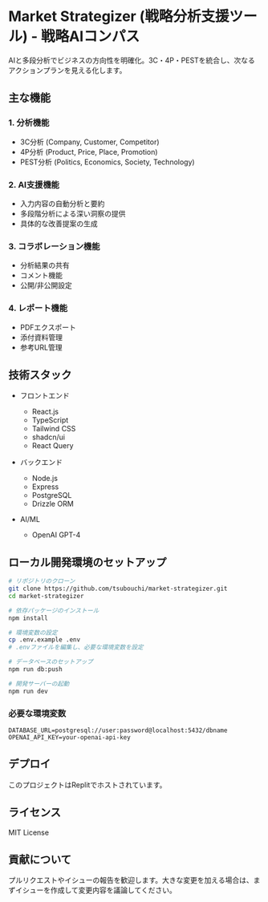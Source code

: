 # Market Strategizer (戦略分析支援ツール) - 戦略AIコンパス

AIと多段分析でビジネスの方向性を明確化。3C・4P・PESTを統合し、次なるアクションプランを見える化します。


## 主な機能

### 1. 分析機能
- 3C分析 (Company, Customer, Competitor)
- 4P分析 (Product, Price, Place, Promotion)
- PEST分析 (Politics, Economics, Society, Technology)

### 2. AI支援機能
- 入力内容の自動分析と要約
- 多段階分析による深い洞察の提供
- 具体的な改善提案の生成

### 3. コラボレーション機能
- 分析結果の共有
- コメント機能
- 公開/非公開設定

### 4. レポート機能
- PDFエクスポート
- 添付資料管理
- 参考URL管理

## 技術スタック

- フロントエンド
  - React.js
  - TypeScript
  - Tailwind CSS
  - shadcn/ui
  - React Query

- バックエンド
  - Node.js
  - Express
  - PostgreSQL
  - Drizzle ORM

- AI/ML
  - OpenAI GPT-4

## ローカル開発環境のセットアップ

```bash
# リポジトリのクローン
git clone https://github.com/tsubouchi/market-strategizer.git
cd market-strategizer

# 依存パッケージのインストール
npm install

# 環境変数の設定
cp .env.example .env
# .envファイルを編集し、必要な環境変数を設定

# データベースのセットアップ
npm run db:push

# 開発サーバーの起動
npm run dev
```

### 必要な環境変数

```
DATABASE_URL=postgresql://user:password@localhost:5432/dbname
OPENAI_API_KEY=your-openai-api-key
```

## デプロイ

このプロジェクトはReplitでホストされています。

## ライセンス

MIT License

## 貢献について

プルリクエストやイシューの報告を歓迎します。大きな変更を加える場合は、まずイシューを作成して変更内容を議論してください。